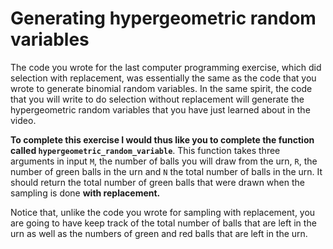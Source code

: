 # Generating hypergeometric random variables

The code you wrote for the last computer programming exercise, which did selection with replacement, was essentially the same as the code that you wrote to generate binomial random variables.  In the same spirit, the code that you will write to do selection without replacement will generate the hypergeometric random variables that you have just learned about in the video.   

__To complete this exercise I would thus like you to complete the function called `hypergeometric_random_variable`__.  This function takes three arguments in input `M`, the number of balls you will draw from the urn, `R`, the number of green balls in the urn and  `N` the total number of balls in the urn.  It should return the total number of green balls that were drawn when the sampling is done __with replacement.__

Notice that, unlike the code you wrote for sampling with replacement, you are going to have keep track of the total number of balls that are left in the urn as well as the numbers of green and red balls that are left in the urn.

